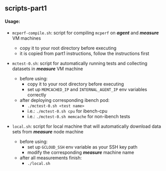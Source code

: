 ## scripts-part1

#### **Usage:**

- `mcperf-compile.sh`: script for compiling `mcperf` on ***agent*** and ***measure*** VM machines

  - copy it to your root directory before executing
  - it is copied from part1 instructions, follow the instructions first

- `mctest-0.sh`: script for automatically running tests and collecting datasets in ***measure*** VM machine

  - before using:
    - copy it to your root directory before executing
    - set up `MEMCACHED_IP` and `INTERNAL_AGENT_IP` env variables correctly
  - after deploying corresponding ibench pod:
    - `./mctest-0.sh <test name>`
    - i.e.: `./mctest-0.sh cpu` for ibench-cpu
    - i.e.: `./mctest-0.sh memcache` for non-ibench tests

- `local.sh`: script for local machine that will automatically download data sets from ***measure*** node machine

  - before using:
    - set up `GCLOUD_SSH` env variable as your SSH key path
    - modify the corresponding ***measure*** machine name
  - after all measurements finish: 
    - `./local.sh`

  